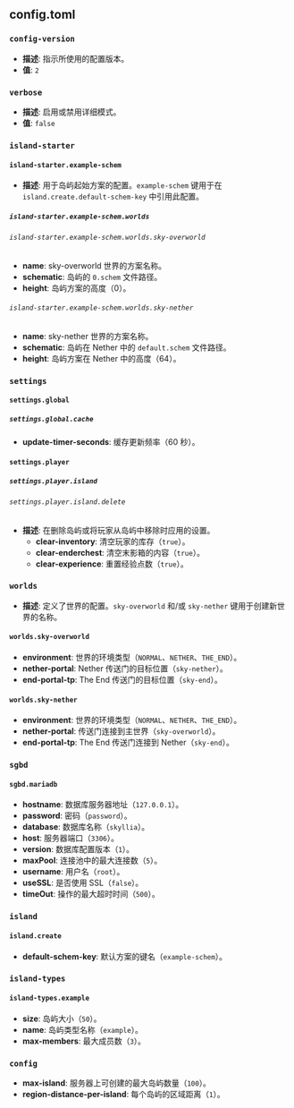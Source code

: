 ## config.toml

### `config-version`

- **描述**: 指示所使用的配置版本。
- **值**: `2`

### `verbose`

- **描述**: 启用或禁用详细模式。
- **值**: `false`

### `island-starter`

#### `island-starter.example-schem`

- **描述**: 用于岛屿起始方案的配置。`example-schem` 键用于在 `island.create.default-schem-key` 中引用此配置。

##### `island-starter.example-schem.worlds`

###### `island-starter.example-schem.worlds.sky-overworld`

- **name**: sky-overworld 世界的方案名称。
- **schematic**: 岛屿的 `0.schem` 文件路径。
- **height**: 岛屿方案的高度（0）。

###### `island-starter.example-schem.worlds.sky-nether`

- **name**: sky-nether 世界的方案名称。
- **schematic**: 岛屿在 Nether 中的 `default.schem` 文件路径。
- **height**: 岛屿方案在 Nether 中的高度（64）。

### `settings`

#### `settings.global`

##### `settings.global.cache`

- **update-timer-seconds**: 缓存更新频率（60 秒）。

#### `settings.player`

##### `settings.player.island`

###### `settings.player.island.delete`

- **描述**: 在删除岛屿或将玩家从岛屿中移除时应用的设置。
    - **clear-inventory**: 清空玩家的库存（`true`）。
    - **clear-enderchest**: 清空末影箱的内容（`true`）。
    - **clear-experience**: 重置经验点数（`true`）。

### `worlds`

- **描述**: 定义了世界的配置。`sky-overworld` 和/或 `sky-nether` 键用于创建新世界的名称。

#### `worlds.sky-overworld`

- **environment**: 世界的环境类型（`NORMAL`、`NETHER`、`THE_END`）。
- **nether-portal**: Nether 传送门的目标位置（`sky-nether`）。
- **end-portal-tp**: The End 传送门的目标位置（`sky-end`）。

#### `worlds.sky-nether`

- **environment**: 世界的环境类型（`NORMAL`、`NETHER`、`THE_END`）。
- **nether-portal**: 传送门连接到主世界（`sky-overworld`）。
- **end-portal-tp**: The End 传送门连接到 Nether（`sky-end`）。

### `sgbd`

#### `sgbd.mariadb`

- **hostname**: 数据库服务器地址（`127.0.0.1`）。
- **password**: 密码（`password`）。
- **database**: 数据库名称（`skyllia`）。
- **host**: 服务器端口（`3306`）。
- **version**: 数据库配置版本（`1`）。
- **maxPool**: 连接池中的最大连接数（`5`）。
- **username**: 用户名（`root`）。
- **useSSL**: 是否使用 SSL（`false`）。
- **timeOut**: 操作的最大超时时间（`500`）。

### `island`

#### `island.create`

- **default-schem-key**: 默认方案的键名（`example-schem`）。

### `island-types`

#### `island-types.example`

- **size**: 岛屿大小（`50`）。
- **name**: 岛屿类型名称（`example`）。
- **max-members**: 最大成员数（`3`）。

### `config`

- **max-island**: 服务器上可创建的最大岛屿数量（`100`）。
- **region-distance-per-island**: 每个岛屿的区域距离（`1`）。
